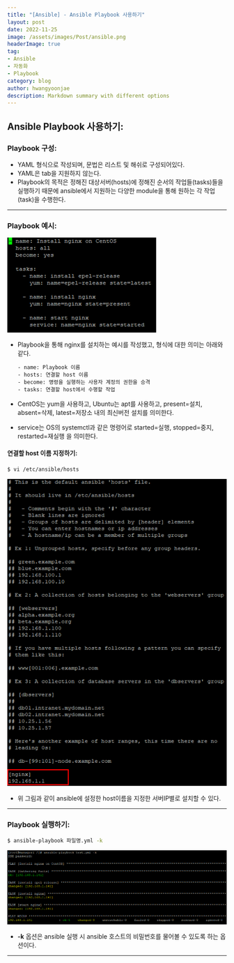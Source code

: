 ```yaml
---
title: "[Ansible] - Ansible Playbook 사용하기"
layout: post
date: 2022-11-25
image: /assets/images/Post/ansible.png
headerImage: true
tag:
- Ansible
- 자동화
- Playbook
category: blog
author: hwangyoonjae
description: Markdown summary with different options
---
```


## Ansible Playbook 사용하기:
### Playbook 구성:
- YAML 형식으로 작성되며, 문법은 리스트 및 해쉬로 구성되어있다.
- YAML은 tab을 지원하지 않는다.
- Playbook의 목적은 정해진 대상서버(hosts)에 정해진 순서의 작업들(tasks)들을 실행하기 때문에 ansible에서 지원하는 다양한 module을 통해 원하는 각 작업(task)을 수행한다.

* * *

### Playbook 예시:
[![텍스트](/assets/images/Ansible/Playbook%20%EC%98%88%EC%8B%9C.PNG)](/assets/images/Ansible/Playbook%20%EC%98%88%EC%8B%9C.PNG)
- Playbook을 통해 nginx를 설치하는 예시를 작성했고, 형식에 대한 의미는 아래와 같다.
  
  ```html
  - name: Playbook 이름
  - hosts: 연결할 host 이름
  - become: 명령을 실행하는 사용자 계정의 권한을 승격
  - tasks: 연결할 host에서 수행할 작업
  ```

- CentOS는 yum을 사용하고, Ubuntu는 apt를 사용하고, present=설치, absent=삭제, latest=저장소 내의 최신버전 설치를 의미한다.
- service는 OS의 systemctl과 같은 명령어로 started=실행, stopped=중지, restarted=재실행 을 의미한다.

#### 연결할 host 이름 지정하기:
```bash
$ vi /etc/ansible/hosts
```
[![텍스트](/assets/images/Ansible/host%20%EC%9D%B4%EB%A6%84%20%EC%A7%80%EC%A0%95.PNG)](/assets/images/Ansible/host%20%EC%9D%B4%EB%A6%84%20%EC%A7%80%EC%A0%95.PNG)
- 위 그림과 같이 ansible에 설정한 host이름을 지정한 서버IP별로 설치할 수 있다.

* * *

### Playbook 실행하기:
```bash
$ ansible-playbook 파일명.yml -k
```
[![텍스트](/assets/images/Ansible/Playbook%20%EC%8B%A4%ED%96%89%EA%B2%B0%EA%B3%BC.PNG)](/assets/images/Ansible/Playbook%20%EC%8B%A4%ED%96%89%EA%B2%B0%EA%B3%BC.PNG)
- **-k** 옵션은 ansible 실행 시 ansible 호스트의 비밀번호를 물어볼 수 있도록 하는 옵션이다.

* * *
